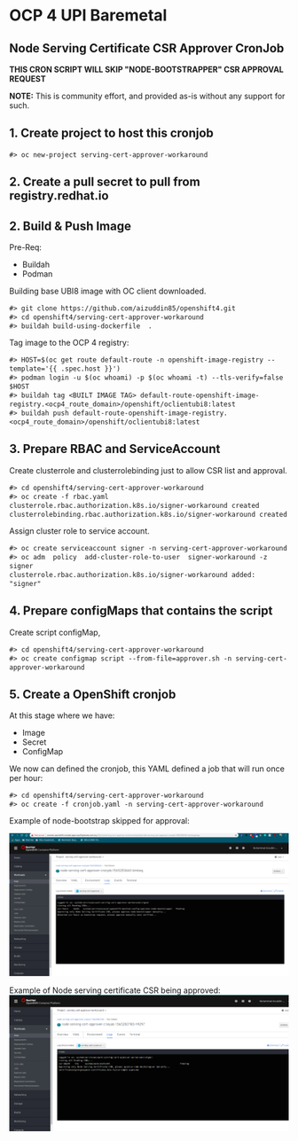# OCP 4 UPI Baremetal
## Node Serving Certificate CSR Approver CronJob

**THIS CRON SCRIPT WILL SKIP "NODE-BOOTSTRAPPER" CSR APPROVAL REQUEST**


**NOTE:** This is community effort, and provided as-is without any support for such.

## 1. Create project to host this cronjob
```
#> oc new-project serving-cert-approver-workaround
```
## 2. Create a pull secret to pull from registry.redhat.io


## 2. Build & Push Image

Pre-Req:
* Buildah 
* Podman

Building base UBI8 image with OC client downloaded. 

```
#> git clone https://github.com/aizuddin85/openshift4.git
#> cd openshift4/serving-cert-approver-workaround
#> buildah build-using-dockerfile  .
```

Tag image to the OCP 4 registry:
```
#> HOST=$(oc get route default-route -n openshift-image-registry --template='{{ .spec.host }}')
#> podman login -u $(oc whoami) -p $(oc whoami -t) --tls-verify=false $HOST 
#> buildah tag <BUILT IMAGE TAG> default-route-openshift-image-registry.<ocp4_route_domain>/openshift/oclientubi8:latest
#> buildah push default-route-openshift-image-registry.<ocp4_route_domain>/openshift/oclientubi8:latest
```
## 3. Prepare RBAC and ServiceAccount

Create clusterrole and clusterrolebinding just to allow CSR list and approval.
```
#> cd openshift4/serving-cert-approver-workaround
#> oc create -f rbac.yaml
clusterrole.rbac.authorization.k8s.io/signer-workaround created
clusterrolebinding.rbac.authorization.k8s.io/signer-workaround created
```

Assign cluster role to service account.
```
#> oc create serviceaccount signer -n serving-cert-approver-workaround
#> oc adm  policy  add-cluster-role-to-user  signer-workaround -z signer
clusterrole.rbac.authorization.k8s.io/signer-workaround added: "signer"
```

## 4. Prepare configMaps that contains the script


Create script configMap,
```
#> cd openshift4/serving-cert-approver-workaround
#> oc create configmap script --from-file=approver.sh -n serving-cert-approver-workaround
```

## 5. Create a OpenShift cronjob

At this stage where we have:
* Image
* Secret
* ConfigMap

We now can defined the cronjob, this YAML defined a job that will run once per hour:

```
#> cd openshift4/serving-cert-approver-workaround
#> oc create -f cronjob.yaml -n serving-cert-approver-workaround
```

Example of node-bootstrap skipped for approval:

![alt text](https://github.com/aizuddin85/openshift4/blob/master/serving-cert-approver-workaround/Assets/bootstrapreq.png)


Example of Node serving certificate CSR being approved:
![alt text](https://github.com/aizuddin85/openshift4/blob/master/serving-cert-approver-workaround/Assets/nodecsr.png)
